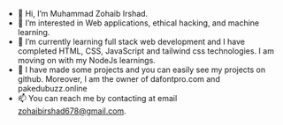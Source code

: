- 👋 Hi, I’m Muhammad Zohaib Irshad.
- 👀 I’m interested in Web applications, ethical hacking, and machine learning.
- 🌱 I’m currently learning full stack web development and I have completed HTML, CSS, JavaScript and tailwind css technologies. I am moving on with my NodeJs learnings.
- 💞️ I have made some projects and you can easily see my projects on github. Moreover, I am the owner of  dafontpro.com and pakedubuzz.online
- 📫 You can reach me by contacting at email zohaibirshad678@gmail.com.
